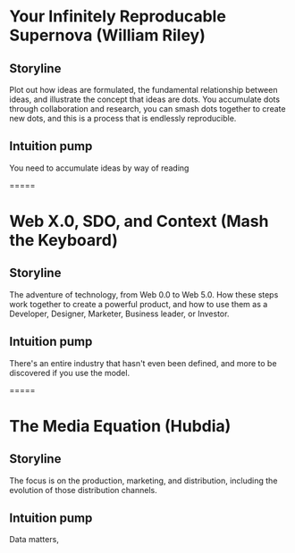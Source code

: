 # Your Infinitely Reproducable Supernova (William Riley)
## Storyline
Plot out how ideas are formulated, the fundamental relationship between ideas, and illustrate the concept that ideas are dots. You accumulate dots through collaboration and research, you can smash dots together to create new dots, and this is a process that is endlessly reproducible. 

## Intuition pump
You need to accumulate ideas by way of reading

=====

# Web X.0, SDO, and Context (Mash the Keyboard)
## Storyline
The adventure of technology, from Web 0.0 to Web 5.0. How these steps work together to create a powerful product, and how to use them as a Developer, Designer, Marketer, Business leader, or Investor. 

## Intuition pump
There's an entire industry that hasn't even been defined, and more to be discovered if you use the model. 

=====

# The Media Equation (Hubdia)
## Storyline
The focus is on the production, marketing, and distribution, including the evolution of those distribution channels. 

## Intuition pump
Data matters,











